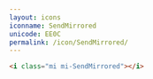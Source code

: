 ```yaml
---
layout: icons
iconname: SendMirrored
unicode: EE0C
permalink: /icon/SendMirrored/
---
```


``` html
<i class="mi mi-SendMirrored"></i>
```
